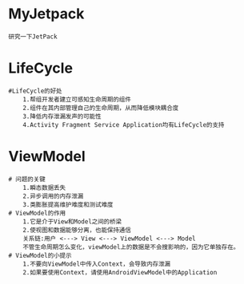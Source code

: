 # MyJetpack
    研究一下JetPack
# LifeCycle
    #LifeCycle的好处
        1.帮组开发者建立可感知生命周期的组件
        2.组件在其内部管理自己的生命周期，从而降低模块耦合度
        3.降低内存泄漏发声的可能性
        4.Activity Fragment Service Application均有LifeCycle的支持
# ViewModel
    # 问题的关键
        1.瞬态数据丢失
        2.异步调用的内存泄漏
        3.类膨胀提高维护难度和测试难度
    # ViewModel的作用
        1.它是介于View和Model之间的桥梁
        2.使视图和数据能够分离，也能保持通信
        关系链:用户 <---> View <---> ViewModel <---> Model
        不管生命周期怎么变化，viewModel上的数据是不会搜影响的，因为它单独存在。      
    # ViewModel的小提示
        1.不要向ViewModel中传入Context，会导致内存泄漏
        2.如果要使用Context，请使用AndroidViewModel中的Application         
